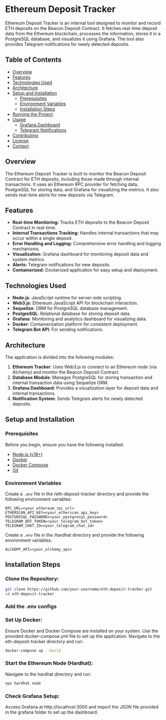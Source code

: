 # Ethereum Deposit Tracker

Ethereum Deposit Tracker is an internal tool designed to monitor and record ETH deposits on the Beacon Deposit Contract. It fetches real-time deposit data from the Ethereum blockchain, processes the information, stores it in a PostgreSQL database, and visualizes it using Grafana. The tool also provides Telegram notifications for newly detected deposits.

## Table of Contents

- [Overview](#overview)
- [Features](#features)
- [Technologies Used](#technologies-used)
- [Architecture](#architecture)
- [Setup and Installation](#setup-and-installation)
  - [Prerequisites](#prerequisites)
  - [Environment Variables](#environment-variables)
  - [Installation Steps](#installation-steps)
- [Running the Project](#running-the-project)
- [Usage](#usage)
  - [Grafana Dashboard](#grafana-dashboard)
  - [Telegram Notifications](#telegram-notifications)
- [Contributing](#contributing)
- [License](#license)
- [Contact](#contact)

## Overview

The Ethereum Deposit Tracker is built to monitor the Beacon Deposit Contract for ETH deposits, including those made through internal transactions. It uses an Ethereum RPC provider for fetching data, PostgreSQL for storing data, and Grafana for visualizing the metrics. It also sends real-time alerts for new deposits via Telegram.

## Features

- **Real-time Monitoring:** Tracks ETH deposits to the Beacon Deposit Contract in real-time.
- **Internal Transactions Tracking:** Handles internal transactions that may occur within a single deposit.
- **Error Handling and Logging:** Comprehensive error handling and logging mechanisms.
- **Visualization:** Grafana dashboard for monitoring deposit data and system metrics.
- **Alerts:** Telegram notifications for new deposits.
- **Containerized:** Dockerized application for easy setup and deployment.

## Technologies Used

- **Node.js**: JavaScript runtime for server-side scripting.
- **Web3.js**: Ethereum JavaScript API for blockchain interaction.
- **Sequelize**: ORM for PostgreSQL database management.
- **PostgreSQL**: Relational database for storing deposit data.
- **Grafana**: Monitoring and analytics dashboard for visualizing data.
- **Docker**: Containerization platform for consistent deployment.
- **Telegram Bot API**: For sending notifications.

## Architecture

The application is divided into the following modules:

1. **Ethereum Tracker**: Uses Web3.js to connect to an Ethereum node (via Alchemy) and monitor the Beacon Deposit Contract.
2. **Database Module**: Manages PostgreSQL for storing transaction and internal transaction data using Sequelize ORM.
3. **Grafana Dashboard**: Provides a visualization layer for deposit data and internal transactions.
4. **Notification System**: Sends Telegram alerts for newly detected deposits.

## Setup and Installation

### Prerequisites

Before you begin, ensure you have the following installed:

- [Node.js (v18+)](https://nodejs.org/en/)
- [Docker](https://www.docker.com/products/docker-desktop/)
- [Docker Compose](https://docs.docker.com/compose/install/)
- [Git](https://git-scm.com/)

### Environment Variables

Create a `.env` file in the /eth-deposit-tracker directory and provide the following environment variables:

```env
RPC_URL=<your_ethereum_rpc_url>
ETHERSCAN_API_KEY=<your_etherscan_api_key>
POSTGRESQL_PASSWORD=<your_postgresql_password>
TELEGRAM_BOT_TOKEN=<your_telegram_bot_token>
TELEGRAM_CHAT_ID=<your_telegram_chat_id>
```

Create a `.env` file in the /hardhat directory and provide the following environment variables:
```env
ALCHEMY_API=<your_alchemy_api>
```

## Installation Steps

### Clone the Repository:

```bash
git clone https://github.com/your-username/eth-deposit-tracker.git
cd eth-deposit-tracker
```
### Add the .env configs

### Set Up Docker:
Ensure Docker and Docker Compose are installed on your system. Use the provided docker-compose.yml file to set up the application. Navigate to the eth-deposit-tracker directory and run:
```bash
docker-compose up --build
```

### Start the Ethereum Node (Hardhat):
Navigate to the hardhat directory and run:
```bash
npx hardhat node
```

### Check Grafana Setup: 
Access Grafana at http://localhost:3000 and import the JSON file provided in the grafana folder to set up the dashboard.

